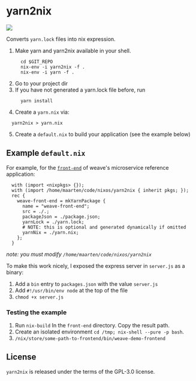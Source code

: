# yarn2nix
<img src="https://travis-ci.org/moretea/yarn2nix.svg?branch=master">

Converts `yarn.lock` files into nix expression.


1. Make yarn and yarn2nix available in your shell.
   ```
     cd $GIT_REPO
     nix-env -i yarn2nix -f .
     nix-env -i yarn -f .
   ```
2. Go to your project dir
3. If you have not generated a yarn.lock file before, run
   ```
     yarn install
   ```
4. Create a `yarn.nix` via:
  ```
    yarn2nix > yarn.nix
  ```

5. Create a `default.nix` to build your application (see the example below)

## Example `default.nix`
 
   For example, for the [`front-end`](https://github.com/microservices-demo/front-end) of weave's microservice reference application:

  ```
    with (import <nixpkgs> {});
    with (import /home/maarten/code/nixos/yarn2nix { inherit pkgs; });
    rec {
      weave-front-end = mkYarnPackage {
        name = "weave-front-end";
        src = ./.;
        packageJson = ./package.json;
        yarnLock = ./yarn.lock;
        # NOTE: this is optional and generated dynamically if omitted
        yarnNix = ./yarn.nix;
      };
    }
   ```

   _note: you must modify `/home/maarten/code/nixos/yarn2nix`_

   To make this work nicely, I exposed the express server in `server.js` as a binary:
   1. Add a `bin` entry to `packages.json` with the value `server.js`
   2. Add  `#!/usr/bin/env node` at the top of the file
   3. `chmod +x server.js`

### Testing the example

1. Run `nix-build` In the `front-end` directory. Copy the result path.
2. Create an isolated environment `cd /tmp; nix-shell --pure -p bash`.
3. `/nix/store/some-path-to-frontend/bin/weave-demo-frontend`

## License
`yarn2nix` is released under the terms of the GPL-3.0 license.
